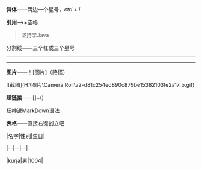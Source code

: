 **斜体**——两边一个星号，*ctrl + i*

**引用**——>+空格

> 坚持学Java

分割线——三个杠或三个星号

---

***

**图片**——！[图片]（路径）

![截图](H:\图片\Camera Roll\v2-d81c254ed890c879be15382103fe2a17_b.gif)

**超链接**——[]+()

[狂神说MarkDown语法](https://www.bilibili.com/video/BV12J41137hu?p=6&spm_id_from=pageDriver)

**表格**——直接右键创立吧

|名字|性别|生日|

|--|--|--|

|kurja|男|1004|

